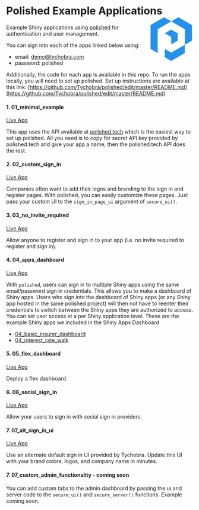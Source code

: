 # Polished Example Applications <img src="images/polished_logo_transparent.png" align="right" width="120" />

Example Shiny applications using [polished](https://github.com/Tychobra/polished) for authentication and user management.

You can sign into each of the apps linked below using:

 - email: demo@tychobra.com
 - password: polished

Additionally, the code for each app is available in this repo.  To run the apps locally, you will need to set up polished.  Set up instructions are available at this link: [https://github.com/Tychobra/polished/edit/master/README.md](https://github.com/Tychobra/polished/edit/master/README.md)

#### 1. 01_minimal_example

[Live App](https://tychobra.shinyapps.io/01_minimal_example)

This app uses the API available at <a href="https://polished.tech">polished.tech</a> which is the easiest way to set up polished.  All you need is to copy for secret API key provided by polished.tech and give your app a name, then the polished.tech API does the rest.

#### 2. 02_custom_sign_in

[Live App](https://tychobra.shinyapps.io/02_custom_sign_in)

Companies often want to add their logos and branding to the sign in and register pages.  With polished, you can easily customize these pages.  Just pass your custom UI to the `sign_in_page_ui` argument of `secure_ui()`.  

#### 3. 03_no_invite_required

[Live App](https://tychobra.shinyapps.io/03_no_invite_required)

Allow anyone to register and sign in to your app (i.e. no invite required to register and sign in).

#### 4. 04_apps_dashboard

[Live App](https://tychobra.shinyapps.io/04_apps_dashboard)

With `polished`, users can sign in to multiple Shiny apps using the same email/password sign in credentials.  This allows you to make a dashboard of Shiny apps.  Users who sign into the dashboard of Shiny apps (or any Shiny app hosted in the same polished project) will then not have to reenter their credentials to switch between the Shiny apps they are authorized to access.  You can set user access at a per Shiny application level.  These are the example Shiny apps we included in the Shiny Apps Dashboard
  - [04_basic_insurer_dashboard](https://tychobra.shinyapps.io/04_basic_insurer_dashboard)
  - [04_interest_rate_walk](https://tychobra.shinyapps.io/04_interest_rate_walk)

#### 5. 05_flex_dashboard

[Live App](https://tychobra.shinyapps.io/05_flex_dashboard)

Deploy a flex dashboard.

#### 6. 06_social_sign_in

[Live App](https://examples.social-sign-in-1.tychobra.com)

Allow your users to sign in with social sign in providers.

#### 7. 07_alt_sign_in_ui

[Live App](https://examples.social-sign-in-2.tychobra.com)

Use an alternate default sign in UI provided by Tychobra.  Update this UI with your brand colors, logos, and company name in minutes.

#### 7. 07_custom_admin_functionality - coming soon

You can add custom tabs to the admin dashboard by passing the ui and server code to the `secure_ui()` and `secure_server()` functions.  Example coming soon.
